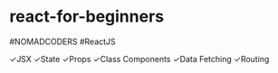 # react-for-beginners
#NOMADCODERS #ReactJS

✓JSX
✓State
✓Props
✓Class Components
✓Data Fetching
✓Routing